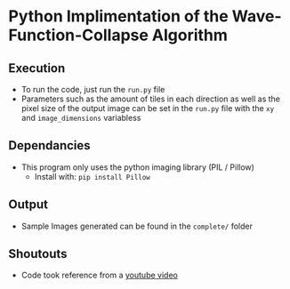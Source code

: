 # Python Implimentation of the Wave-Function-Collapse Algorithm

## Execution
 - To run the code, just run the `run.py` file
 - Parameters such as the amount of tiles in each direction as well as the pixel size of the output image can be set in the `run.py` file with the `xy` and `image_dimensions` variabless

## Dependancies
 - This program only uses the python imaging library (PIL / Pillow)
    - Install with: `pip install Pillow`

## Output
 - Sample Images generated can be found in the `complete/` folder

## Shoutouts
 - Code took reference from a [youtube video](https://www.youtube.com/watch?v=rI_y2GAlQFM)